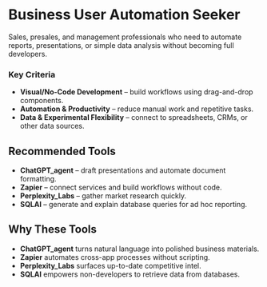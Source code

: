 # Business User Automation Seeker

Sales, presales, and management professionals who need to automate reports, presentations, or simple data analysis without becoming full developers.

### Key Criteria
- **Visual/No-Code Development** – build workflows using drag-and-drop components.
- **Automation & Productivity** – reduce manual work and repetitive tasks.
- **Data & Experimental Flexibility** – connect to spreadsheets, CRMs, or other data sources.

## Recommended Tools
- **ChatGPT_agent** – draft presentations and automate document formatting.
- **Zapier** – connect services and build workflows without code.
- **Perplexity_Labs** – gather market research quickly.
- **SQLAI** – generate and explain database queries for ad hoc reporting.

## Why These Tools
- **ChatGPT_agent** turns natural language into polished business materials.
- **Zapier** automates cross-app processes without scripting.
- **Perplexity_Labs** surfaces up-to-date competitive intel.
- **SQLAI** empowers non-developers to retrieve data from databases.
